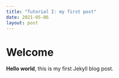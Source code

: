 ```yaml
---
title: "Tutorial I: my first post"
date: 2021-05-06
layout: post
---
```

# Welcome

**Hello world**, this is my first Jekyll blog post.

